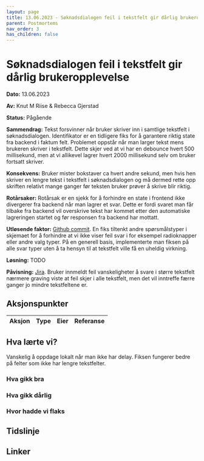 ```yaml
---
layout: page
title: 13.06.2023 - Søknadsdialogen feil i tekstfelt gir dårlig brukeropplevelse
parent: Postmortems
nav_order: 3
has_children: false
---
```


# Søknadsdialogen feil i tekstfelt gir dårlig brukeropplevelse

**Dato:** 13.06.2023

**Av:** Knut M Riise & Rebecca Gjerstad

**Status:** Pågående

**Sammendrag:**
Tekst forsvinner når bruker skriver inn i samtlige tekstfelt i søknadsdialogen. Identifikator er en tidligere fiks for å garantere riktig state fra backend i faktum felt. Problemet oppstår når man larger tekst mens brukeren skriver i tekstfelt. Dette skjer ved at vi har en debounce hvert 500 millisekund, men at vi allikevel lagrer hvert 2000 millisekund selv om bruker fortsatt skriver.

**Konsekvens:**
Bruker mister bokstaver ca hvert andre sekund, men hvis hen skriver en lengre tekst i tekstfelt i søknadsdialogen og må dermed rette opp skriften relativt mange ganger før teksten bruker prøver å skrive blir riktig.

**Rotårsaker:**
Rotårsak er en sjekk for å forhindre en state i frontend ikke divergerer fra backend når man lagrer et svar. Dette er fordi svaret man får tilbake fra backend vil overskrive tekst har kommet etter den automatiske lagreringen startet og før responsen fra backend har mottatt.

**Utløsende faktor:**
[Github commit](https://github.com/navikt/dp-soknadsdialog/commit/e92fa554b0e95f1197691e5c9d8d7edc2b0b5f82#diff-97cc8c910637ad138c7612dd6278176de7cd32fea4f19a7bba83a7ae486d7463R44). En fiks tiltenkt andre spørsmålstyper i skjemaet for å forhindre at vi ikke viser feil svar i for eksempel radioknapper eller andre valg typer. På en generell basis, implementerte man fiksen på alle svar typer uten å ta hensyn til at tekstfelt ville få en uheldig virkning.

**Løsning:**
TODO

**Påvisning:**
[Jira](https://jira.adeo.no/browse/FAGSYSTEM-281133). Bruker innmeldt feil vanskeligheter å svare i større tekstfelt nærmere graving viste at feil skjer i alle tekstfelt, men det vil inntreffe færre ganger jo mindre tekstfeltene er.

## Aksjonspunkter

| Aksjon | Type | Eier | Referanse |
| ------ | ---- | ---- | --------- |

## Hva lærte vi?

Vanskelig å oppdage lokalt når man ikke har delay. Fiksen fungerer bedre på felter som ikke har lengre tekstfelter.

### Hva gikk bra

### Hva gikk dårlig

### Hvor hadde vi flaks

## Tidslinje

## Linker
